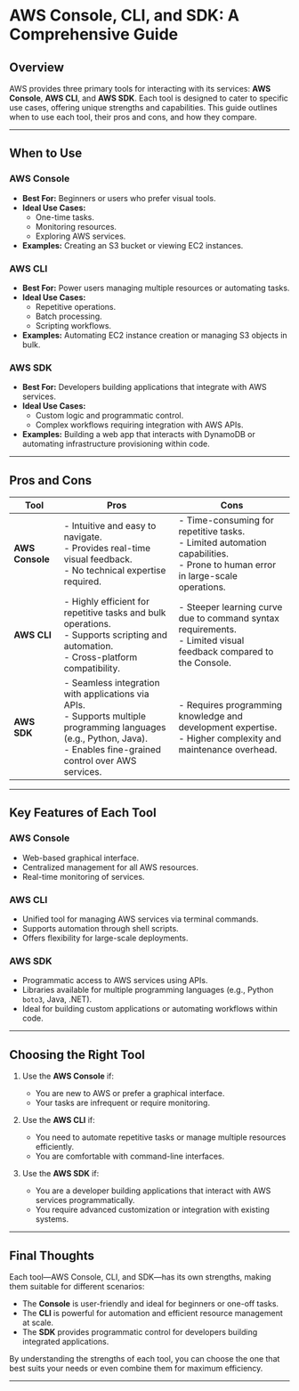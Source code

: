 # AWS Console, CLI, and SDK: A Comprehensive Guide

## Overview
AWS provides three primary tools for interacting with its services: **AWS Console**, **AWS CLI**, and **AWS SDK**. Each tool is designed to cater to specific use cases, offering unique strengths and capabilities. This guide outlines when to use each tool, their pros and cons, and how they compare.

---

## When to Use

### AWS Console
- **Best For:** Beginners or users who prefer visual tools.
- **Ideal Use Cases:**
  - One-time tasks.
  - Monitoring resources.
  - Exploring AWS services.
- **Examples:** Creating an S3 bucket or viewing EC2 instances.

### AWS CLI
- **Best For:** Power users managing multiple resources or automating tasks.
- **Ideal Use Cases:**
  - Repetitive operations.
  - Batch processing.
  - Scripting workflows.
- **Examples:** Automating EC2 instance creation or managing S3 objects in bulk.

### AWS SDK
- **Best For:** Developers building applications that integrate with AWS services.
- **Ideal Use Cases:**
  - Custom logic and programmatic control.
  - Complex workflows requiring integration with AWS APIs.
- **Examples:** Building a web app that interacts with DynamoDB or automating infrastructure provisioning within code.

---

## Pros and Cons

| Tool       | Pros                                                                                   | Cons                                                                                     |
|------------|----------------------------------------------------------------------------------------|------------------------------------------------------------------------------------------|
| **AWS Console** | - Intuitive and easy to navigate. <br> - Provides real-time visual feedback. <br> - No technical expertise required. | - Time-consuming for repetitive tasks. <br> - Limited automation capabilities. <br> - Prone to human error in large-scale operations. |
| **AWS CLI**     | - Highly efficient for repetitive tasks and bulk operations. <br> - Supports scripting and automation. <br> - Cross-platform compatibility. | - Steeper learning curve due to command syntax requirements. <br> - Limited visual feedback compared to the Console. |
| **AWS SDK**     | - Seamless integration with applications via APIs. <br> - Supports multiple programming languages (e.g., Python, Java). <br> - Enables fine-grained control over AWS services. | - Requires programming knowledge and development expertise. <br> - Higher complexity and maintenance overhead. |

---

## Key Features of Each Tool

### AWS Console
- Web-based graphical interface.
- Centralized management for all AWS resources.
- Real-time monitoring of services.

### AWS CLI
- Unified tool for managing AWS services via terminal commands.
- Supports automation through shell scripts.
- Offers flexibility for large-scale deployments.

### AWS SDK
- Programmatic access to AWS services using APIs.
- Libraries available for multiple programming languages (e.g., Python `boto3`, Java, .NET).
- Ideal for building custom applications or automating workflows within code.

---

## Choosing the Right Tool
1. Use the **AWS Console** if:
   - You are new to AWS or prefer a graphical interface.
   - Your tasks are infrequent or require monitoring.

2. Use the **AWS CLI** if:
   - You need to automate repetitive tasks or manage multiple resources efficiently.
   - You are comfortable with command-line interfaces.

3. Use the **AWS SDK** if:
   - You are a developer building applications that interact with AWS services programmatically.
   - You require advanced customization or integration with existing systems.

---

## Final Thoughts
Each tool—AWS Console, CLI, and SDK—has its own strengths, making them suitable for different scenarios:
- The **Console** is user-friendly and ideal for beginners or one-off tasks.
- The **CLI** is powerful for automation and efficient resource management at scale.
- The **SDK** provides programmatic control for developers building integrated applications.

By understanding the strengths of each tool, you can choose the one that best suits your needs or even combine them for maximum efficiency.

---
